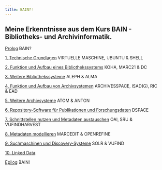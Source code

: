 ```yaml
---
title: BAIN?!
---
```


## Meine Erkenntnisse aus dem Kurs **BAIN - Bibliotheks- und Archivinformatik**.

<a href="https://kkbuhler.github.io/BAIN/2020/09/10/prolog.html">Prolog</a> BAIN?

<a href="https://kkbuhler.github.io/BAIN/2020/09/10/tag1.html">1. Technische Grundlagen</a> VIRTUELLE MASCHINE, UBUNTU & SHELL

<a href="https://kkbuhler.github.io/BAIN/2020/09/25/tag2.html">2. Funktion und Aufbau eines Bibliothekssystems</a> KOHA, MARC21 & DC

<a href="https://kkbuhler.github.io/BAIN/2020/10/02/tag3.html">3. Weitere Bibliothekssysteme</a> ALEPH & ALMA

<a href="https://kkbuhler.github.io/BAIN/2020/10/09/tag4.html">4. Funktion und Aufbau von Archivsystemen</a> ARCHIVESSPACE, ISAD(G), RIC & EAD

<a href="https://kkbuhler.github.io/BAIN/2020/10/16/tag5.html">5. Weitere Archivsysteme</a> ATOM & ANTON

<a href="https://kkbuhler.github.io/BAIN/2020/10/30/tag6.html">6. Repository-Software für Publikationen und Forschungsdaten</a> DSPACE

<a href="https://kkbuhler.github.io/BAIN/2020/11/20/tag7.html">7. Schnittstellen nutzen und Metadaten austauschen</a> OAI, SRU & VUFINDHARVEST 

<a href="https://kkbuhler.github.io/BAIN/2020/11/27/tag8.html">8. Metadaten modellieren</a> MARCEDIT & OPENREFINE

<a href="https://kkbuhler.github.io/BAIN/2020/12/11/tag9.html">9. Suchmaschinen und Discovery-Systeme</a> SOLR & VUFIND

<a href="https://kkbuhler.github.io/BAIN/2020/12/18/tag10.html">10. Linked Data</a>

<a href="https://kkbuhler.github.io/BAIN/2020/12/19/epilog.html">Epilog</a> BAIN!
